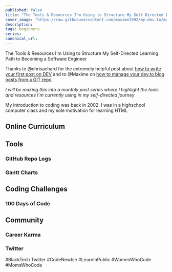 ```yaml
---
published: false
title: "The Tools & Resources I'm Using to Structure My Self-Directed Learning Path to Becoming a Software Engineer"
cover_image: "https://raw.githubusercontent.com/maxime1992/my-dev.to/master/blog-posts/manage-dev-to-blog-posts-with-continuous-deployment/assets/github-travis-dev-to.png"
description:
tags: beginners
series:
canonical_url:
---
```



The Tools & Resources I'm Using to Structure My Self-Directed Learning Path to Becoming a Software Engineer

Thanks to @chrisachard for the extremely helpful post about [how to write your first post on DEV](https://dev.to/chrisachard/how-to-write-your-first-post-on-dev-c3k) and to @Maxime on [how to manage your dev.to blog posts from a GIT repo](https://dev.to/maxime1992/manage-your-dev-to-blog-posts-from-a-git-repo-and-use-continuous-deployment-to-auto-publish-update-them-143j)

*I will be making this into a monthly post series where I highlight the tools and resources I'm currently using in my self-directed journey*

My introduction to coding was back in 2002. I was in a highschool computer class and my sole motivation for learning HTML 


## Online Curriculum 

###

## Tools

### GitHub Repo Logs
### Gantt Charts


## Coding Challenges
### 100 Days of Code 


## Community

### Career Karma
### Twitter
#BlackTech Twitter #CodeNewbie #LearnInPublic #WomenWhoCode #MomsWhoCode 

